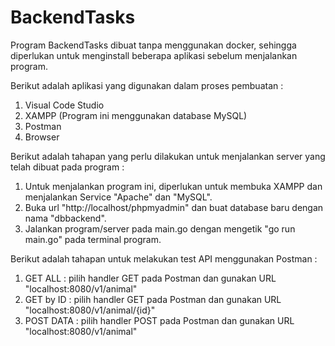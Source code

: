 # BackendTasks

Program BackendTasks dibuat tanpa menggunakan docker, sehingga diperlukan untuk menginstall beberapa aplikasi sebelum menjalankan program. 

Berikut adalah aplikasi yang digunakan dalam proses pembuatan :
1. Visual Code Studio
2. XAMPP    (Program ini menggunakan database MySQL)
3. Postman
4. Browser

Berikut adalah tahapan yang perlu dilakukan untuk menjalankan server yang telah dibuat pada program :
1. Untuk menjalankan program ini, diperlukan untuk membuka XAMPP dan menjalankan Service "Apache" dan "MySQL".
2. Buka url "http://localhost/phpmyadmin" dan buat database baru dengan nama "dbbackend".
3. Jalankan program/server pada main.go dengan mengetik "go run main.go" pada terminal program.

Berikut adalah tahapan untuk melakukan test API menggunakan Postman :
1. GET ALL      : pilih handler GET pada Postman dan gunakan URL "localhost:8080/v1/animal"
2. GET by ID    : pilih handler GET pada Postman dan gunakan URL "localhost:8080/v1/animal/{id}"
3. POST DATA    : pilih handler POST pada Postman dan gunakan URL "localhost:8080/v1/animal"